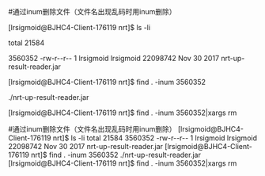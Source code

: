 #通过inum删除文件（文件名出现乱码时用inum删除）

[lrsigmoid@BJHC4-Client-176119 nrt]$ ls -li

total 21584

3560352 -rw-r--r-- 1 lrsigmoid lrsigmoid 22098742 Nov 30  2017 nrt-up-result-reader.jar

[lrsigmoid@BJHC4-Client-176119 nrt]$ find . -inum 3560352

./nrt-up-result-reader.jar

[lrsigmoid@BJHC4-Client-176119 nrt]$ find . -inum 3560352|xargs rm

#通过inum删除文件（文件名出现乱码时用inum删除）
[lrsigmoid@BJHC4-Client-176119 nrt]$ ls -li
total 21584
3560352 -rw-r--r-- 1 lrsigmoid lrsigmoid 22098742 Nov 30  2017 nrt-up-result-reader.jar
[lrsigmoid@BJHC4-Client-176119 nrt]$ find . -inum 3560352
./nrt-up-result-reader.jar
[lrsigmoid@BJHC4-Client-176119 nrt]$ find . -inum 3560352|xargs rm


